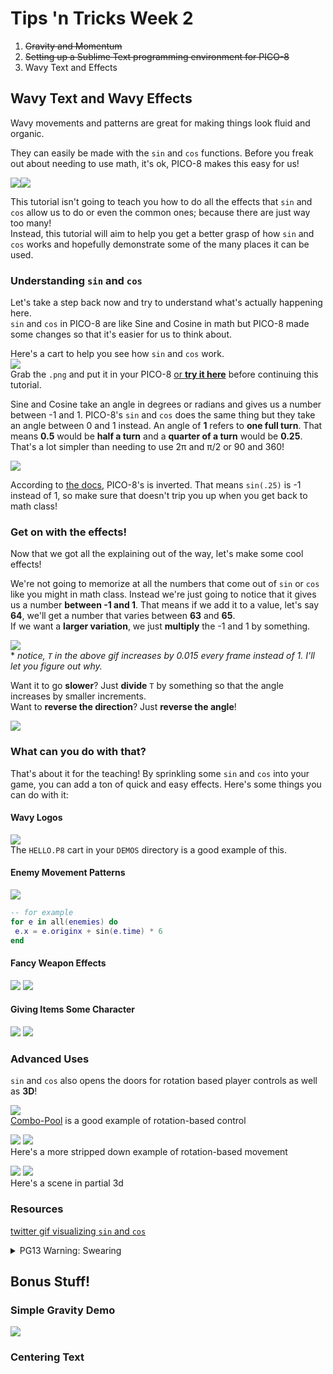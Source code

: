 # Tips 'n Tricks Week 2
1. ~~Gravity and Momentum~~
2. ~~Setting up a Sublime Text programming environment for PICO-8~~
3. Wavy Text and Effects


## Wavy Text and Wavy Effects

Wavy movements and patterns are great for making things look fluid and organic.

They can easily be made with the `sin` and `cos` functions. Before you freak out about needing to use math, it's ok, PICO-8 makes this easy for us!

![](lava-sin.gif)![](catch-sin.gif)

This tutorial isn't going to teach you how to do all the effects that `sin` and `cos` allow us to do or even the common ones; because there are just way too many!  
Instead, this tutorial will aim to help you get a better grasp of how `sin` and `cos` works and hopefully demonstrate some of the many places it can be used.

### Understanding `sin` and `cos`

Let's take a step back now and try to understand what's actually happening here.  
`sin` and `cos` in PICO-8 are like Sine and Cosine in math but PICO-8 made some changes so that it's easier for us to think about.

Here's a cart to help you see how `sin` and `cos` work.  
![](sin_cos_ex.p8.png)  
Grab the `.png` and put it in your PICO-8 [or **try it here**](https://www.lexaloffle.com/bbs/?tid=30001) before continuing this tutorial.  

Sine and Cosine take an angle in degrees or radians and gives us a number between -1 and 1.
PICO-8's `sin` and `cos` does the same thing but they take an angle between 0 and 1 instead. An angle of **1** refers to **one full turn**. That means **0.5** would be **half a turn** and a **quarter of a turn** would be **0.25**. That's a lot simpler than needing to use 2π and π/2 or 90 and 360!

![](https://trasevoldog.files.wordpress.com/2017/06/angles1.png)

According to [the docs](http://pico-8.wikia.com/wiki/Sin), PICO-8's is inverted. That means `sin(.25)` is -1 instead of 1, so make sure that doesn't trip you up when you get back to math class!

### Get on with the effects!

Now that we got all the explaining out of the way, let's make some cool effects!

We're not going to memorize at all the numbers that come out of `sin` or `cos` like you might in math class. Instead we're just going to notice that it gives us a number **between -1 **and** 1**. That means if we add it to a value, let's say **64**, we'll get a number that varies between **63** and **65**.  
If we want a **larger variation**, we just **multiply** the -1 and 1 by something.

![](multiply_sine.gif)  
\* *notice, `T` in the above gif increases by 0.015 every frame instead of 1. I'll let you figure out why.*

Want it to go **slower**? Just **divide** `T` by something so that the angle increases by smaller increments.  
Want to **reverse the direction**? Just **reverse the angle**!  

![](div_sin.gif)

### What can you do with that?

That's about it for the teaching! By sprinkling some `sin` and `cos` into your game, you can add a ton of quick and easy effects. Here's some things you can do with it:

#### Wavy Logos

![](hello.gif)  
The `HELLO.P8` cart in your `DEMOS` directory is a good example of this.

#### Enemy Movement Patterns

![](enemy-sin.gif)
```lua
-- for example
for e in all(enemies) do
 e.x = e.originx + sin(e.time) * 6
end
```

#### Fancy Weapon Effects

![](weapon_sin.gif)
![](fancy_weapon_effects.p8.png)

#### Giving Items Some Character

![](item_sin.gif)
![](item_effects.p8.png)

### Advanced Uses
`sin` and `cos` also opens the doors for rotation based player controls as well as **3D**!

![](combo-pool.png)  
[Combo-Pool](https://www.lexaloffle.com/bbs/?tid=3467) is a good example of rotation-based control  

![](rotation-control.gif)
![](rotation-control.p8.png)  
Here's a more stripped down example of rotation-based movement

![](advanced-3d.gif)
![](simple-3d-example.p8.png)   
Here's a scene in partial 3d



### Resources

[twitter gif visualizing `sin` and `cos`](https://twitter.com/MBoffin/status/905191907294199808)   

<details>
    <summary>PG13 Warning: Swearing</summary>
    [Why turn-based angles?](https://trasevol.dog/2017/06/08/doodle-insights-17-a-case-for-turn-based-angles/)
</details>


## Bonus Stuff!

### Simple Gravity Demo

![](gravity.p8.png)

### Centering Text
